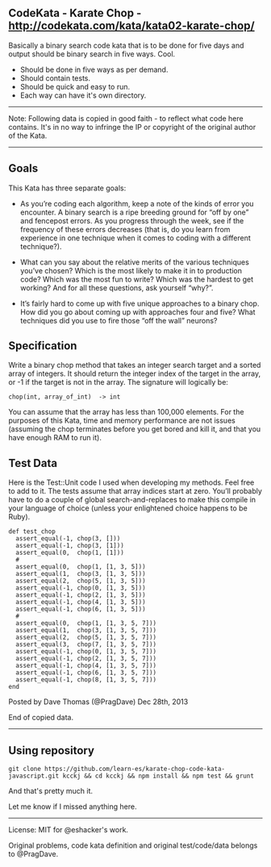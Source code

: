 CodeKata - Karate Chop - http://codekata.com/kata/kata02-karate-chop/
---

Basically a binary search code kata that is to be done for five days and output should be binary search in five ways. Cool.

 - Should be done in five ways as per demand.
 - Should contain tests.
 - Should be quick and easy to run.
 - Each way can have it's own directory.


<hr />

Note: Following data is copied in good faith - to reflect what code here contains. It's in no way to infringe the IP or copyright of the original author of the Kata.

<hr />

Goals
---

This Kata has three separate goals:

 - As you’re coding each algorithm, keep a note of the kinds of error you encounter. A binary search is a ripe breeding ground for “off by one” and fencepost errors. As you progress through the week, see if the frequency of these errors decreases (that is, do you learn from experience in one technique when it comes to coding with a different technique?).

 - What can you say about the relative merits of the various techniques you’ve chosen? Which is the most likely to make it in to production code? Which was the most fun to write? Which was the hardest to get working? And for all these questions, ask yourself “why?”.

 - It’s fairly hard to come up with five unique approaches to a binary chop. How did you go about coming up with approaches four and five? What techniques did you use to fire those “off the wall” neurons?


Specification
---

Write a binary chop method that takes an integer search target and a sorted array of integers. It should return the integer index of the target in the array, or -1 if the target is not in the array. The signature will logically be:

    chop(int, array_of_int)  -> int

You can assume that the array has less than 100,000 elements. For the purposes of this Kata, time and memory performance are not issues (assuming the chop terminates before you get bored and kill it, and that you have enough RAM to run it).

Test Data
---

Here is the Test::Unit code I used when developing my methods. Feel free to add to it. The tests assume that array indices start at zero. You’ll probably have to do a couple of global search-and-replaces to make this compile in your language of choice (unless your enlightened choice happens to be Ruby).

    def test_chop
      assert_equal(-1, chop(3, []))
      assert_equal(-1, chop(3, [1]))
      assert_equal(0,  chop(1, [1]))
      #
      assert_equal(0,  chop(1, [1, 3, 5]))
      assert_equal(1,  chop(3, [1, 3, 5]))
      assert_equal(2,  chop(5, [1, 3, 5]))
      assert_equal(-1, chop(0, [1, 3, 5]))
      assert_equal(-1, chop(2, [1, 3, 5]))
      assert_equal(-1, chop(4, [1, 3, 5]))
      assert_equal(-1, chop(6, [1, 3, 5]))
      #
      assert_equal(0,  chop(1, [1, 3, 5, 7]))
      assert_equal(1,  chop(3, [1, 3, 5, 7]))
      assert_equal(2,  chop(5, [1, 3, 5, 7]))
      assert_equal(3,  chop(7, [1, 3, 5, 7]))
      assert_equal(-1, chop(0, [1, 3, 5, 7]))
      assert_equal(-1, chop(2, [1, 3, 5, 7]))
      assert_equal(-1, chop(4, [1, 3, 5, 7]))
      assert_equal(-1, chop(6, [1, 3, 5, 7]))
      assert_equal(-1, chop(8, [1, 3, 5, 7]))
    end

Posted by Dave Thomas (@PragDave) Dec 28th, 2013 

End of copied data.

<hr />


Using repository
---

`git clone https://github.com/learn-es/karate-chop-code-kata-javascript.git kcckj && cd kcckj && npm install && npm test && grunt`

And that's pretty much it.

Let me know if I missed anything here.

<hr />

License: MIT for @eshacker's work.


Original problems, code kata definition and original test/code/data belongs to @PragDave.
